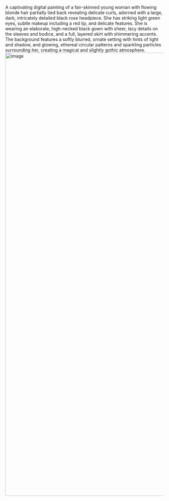 A captivating digital painting of a fair-skinned young woman with flowing blonde hair partially tied back revealing delicate curls, adorned with a large, dark, intricately detailed black rose headpiece. She has striking light green eyes, subtle makeup including a red lip, and delicate features. She is wearing an elaborate, high-necked black gown with sheer, lacy details on the sleeves and bodice, and a full, layered skirt with shimmering accents. The background features a softly blurred, ornate setting with hints of light and shadow, and glowing, ethereal circular patterns and sparkling particles surrounding her, creating a magical and slightly gothic atmosphere.
<img width="768" height="1408" alt="image" src="https://github.com/user-attachments/assets/21cd2a9e-2abd-4574-9479-77d9fb7ef0d4" />
